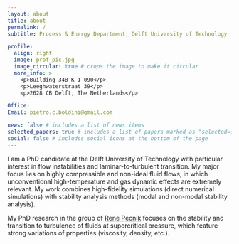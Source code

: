 ```yaml
---
layout: about
title: about
permalink: /
subtitle: Process & Energy Department, Delft University of Technology

profile:
  align: right
  image: prof_pic.jpg
  image_circular: true # crops the image to make it circular
  more_info: >
    <p>Building 34B K-1-090</p>
    <p>Leeghwaterstraat 39</p>
    <p>2628 CB Delft, The Netherlands</p>

Office: 
Email: pietro.c.boldini@gmail.com

news: false # includes a list of news items
selected_papers: true # includes a list of papers marked as "selected={true}"
social: false # includes social icons at the bottom of the page
---
```


I am a PhD candidate at the Delft University of Technology with particular interest in flow instabilities and laminar-to-turbulent transition. My major focus lies on highly compressible and non-ideal fluid flows, in which unconventional high-temperature and gas dynamic effects are extremely relevant.  My work combines high-fidelity simulations (direct numerical simulations) with stability analysis methods (modal and non-modal stability analysis).

My PhD research in the group of [Rene Pecnik](https://dutw1479.wbmt.tudelft.nl/~renep/) focuses on the stability and transition to turbulence of fluids at supercritical pressure, which feature strong variations of properties (viscosity, density, etc.). 
